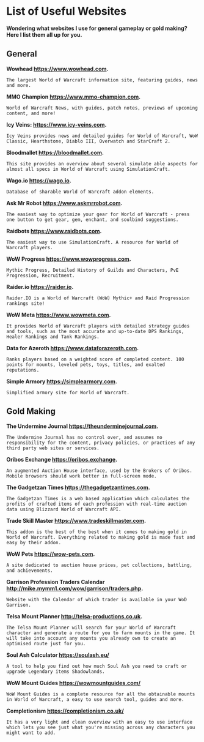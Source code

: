 # List of Useful Websites

**Wondering what websites I use for general gameplay or gold making? Here I list them all up for you.**

## General

**Wowhead https://www.wowhead.com.**
```
The largest World of Warcraft information site, featuring guides, news and more.
```

**MMO Champion https://www.mmo-champion.com.**
```
World of Warcraft News, with guides, patch notes, previews of upcoming content, and more!
```

**Icy Veins: https://www.icy-veins.com.**
```
Icy Veins provides news and detailed guides for World of Warcraft, WoW Classic, Hearthstone, Diablo III, Overwatch and StarCraft 2.
```

**Bloodmallet https://bloodmallet.com.**
```
This site provides an overview about several simulate able aspects for almost all specs in World of Warcraft using SimulationCraft.
```

**Wago.io https://wago.io.**
```
Database of sharable World of Warcraft addon elements.
```

**Ask Mr Robot https://www.askmrrobot.com.**
```
The easiest way to optimize your gear for World of Warcraft - press one button to get gear, gem, enchant, and soulbind suggestions.
```

**Raidbots https://www.raidbots.com.**
```
The easiest way to use SimulationCraft. A resource for World of Warcraft players.
```

**WoW Progress https://www.wowprogress.com.**
```
Mythic Progress, Detailed History of Guilds and Characters, PvE Progression, Recruitment.
```

**Raider.io https://raider.io.**
```
Raider.IO is a World of Warcraft (WoW) Mythic+ and Raid Progression rankings site!
```

**WoW Meta https://www.wowmeta.com.**
```
It provides World of Warcraft players with detailed strategy guides and tools, such as the most accurate and up-to-date DPS Rankings, Healer Rankings and Tank Rankings.
```

**Data for Azeroth https://www.dataforazeroth.com.**
```
Ranks players based on a weighted score of completed content. 100 points for mounts, leveled pets, toys, titles, and exalted reputations.
```

**Simple Armory https://simplearmory.com.**
```
Simplified armory site for World of Warcraft.
```

## Gold Making

**The Undermine Journal https://theunderminejournal.com.**
```
The Undermine Journal has no control over, and assumes no responsibility for the content, privacy policies, or practices of any third party web sites or services.
```

**Oribos Exchange https://oribos.exchange.**

`An augmented Auction House interface, used by the Brokers of Oribos. Mobile browsers should work better in full-screen mode.`

**The Gadgetzan Times https://thegadgetzantimes.com.**

`The Gadgetzan Times is a web based application which calculates the profits of crafted items of each profession with real-time auction data using Blizzard World of Warcraft API.`

**Trade Skill Master https://www.tradeskillmaster.com.**

`This addon is the best of the best when it comes to making gold in World of Warcraft. Everything related to making gold is made fast and easy by their addon.`

**WoW Pets https://wow-pets.com.**

`A site dedicated to auction house prices, pet collections, battling, and achievements.`

**Garrison Profession Traders Calendar http://mike.mymm1.com/wow/garrison/traders.php.**

`Website with the Calendar of which trader is available in your WoD Garrison.`

**Telsa Mount Planner http://telsa-productions.co.uk.**

`The Telsa Mount Planner will search for your World of Warcraft character and generate a route for you to farm mounts in the game. It will take into account any mounts you already own to create an optimised route just for you.`

**Soul Ash Calculator https://soulash.eu/**

`A tool to help you find out how much Soul Ash you need to craft or upgrade Legendary items Shadowlands.`

**WoW Mount Guides https://wowmountguides.com/**

`WoW Mount Guides is a complete resource for all the obtainable mounts in World of Warcraft, a easy to use search tool, guides and more.`

**Completionism https://completionism.co.uk/**

`It has a very light and clean overview with an easy to use interface which lets you see just what you're missing across any characters you might want to add.`
